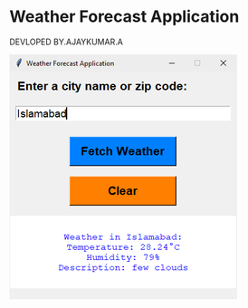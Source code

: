 # Weather Forecast Application

DEVLOPED BY.AJAYKUMAR.A

![Weather Forecast Application](weather-forecast-app.png)
